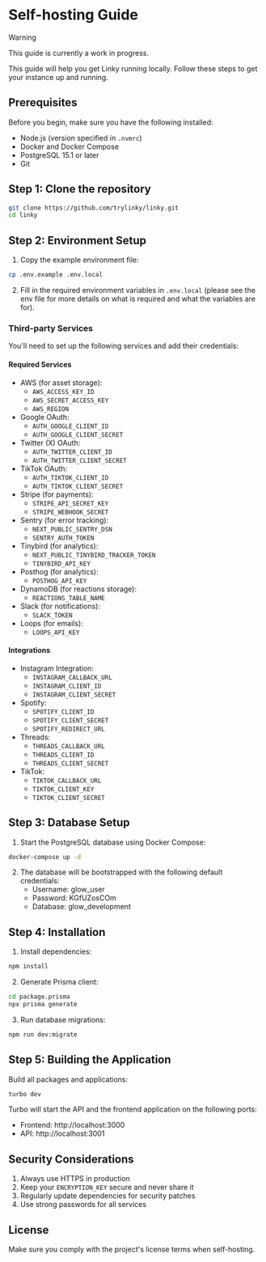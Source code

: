 # Self-hosting Guide

> [!WARNING]
> This guide is currently a work in progress.

This guide will help you get Linky running locally. Follow these steps to get your instance up and running.

## Prerequisites

Before you begin, make sure you have the following installed:

- Node.js (version specified in `.nvmrc`)
- Docker and Docker Compose
- PostgreSQL 15.1 or later
- Git

## Step 1: Clone the repository

```bash
git clone https://github.com/trylinky/linky.git
cd linky
```

## Step 2: Environment Setup

1. Copy the example environment file:

```bash
cp .env.example .env.local
```

2. Fill in the required environment variables in `.env.local` (please see the env file for more details on what is required and what the variables are for).

### Third-party Services

You'll need to set up the following services and add their credentials:

#### Required Services

- AWS (for asset storage):
  - `AWS_ACCESS_KEY_ID`
  - `AWS_SECRET_ACCESS_KEY`
  - `AWS_REGION`
- Google OAuth:
  - `AUTH_GOOGLE_CLIENT_ID`
  - `AUTH_GOOGLE_CLIENT_SECRET`
- Twitter (X) OAuth:
  - `AUTH_TWITTER_CLIENT_ID`
  - `AUTH_TWITTER_CLIENT_SECRET`
- TikTok OAuth:
  - `AUTH_TIKTOK_CLIENT_ID`
  - `AUTH_TIKTOK_CLIENT_SECRET`
- Stripe (for payments):
  - `STRIPE_API_SECRET_KEY`
  - `STRIPE_WEBHOOK_SECRET`
- Sentry (for error tracking):
  - `NEXT_PUBLIC_SENTRY_DSN`
  - `SENTRY_AUTH_TOKEN`
- Tinybird (for analytics):
  - `NEXT_PUBLIC_TINYBIRD_TRACKER_TOKEN`
  - `TINYBIRD_API_KEY`
- Posthog (for analytics):
  - `POSTHOG_API_KEY`
- DynamoDB (for reactions storage):
  - `REACTIONS_TABLE_NAME`
- Slack (for notifications):
  - `SLACK_TOKEN`
- Loops (for emails):
  - `LOOPS_API_KEY`

#### Integrations

- Instagram Integration:
  - `INSTAGRAM_CALLBACK_URL`
  - `INSTAGRAM_CLIENT_ID`
  - `INSTAGRAM_CLIENT_SECRET`
- Spotify:
  - `SPOTIFY_CLIENT_ID`
  - `SPOTIFY_CLIENT_SECRET`
  - `SPOTIFY_REDIRECT_URL`
- Threads:
  - `THREADS_CALLBACK_URL`
  - `THREADS_CLIENT_ID`
  - `THREADS_CLIENT_SECRET`
- TikTok:
  - `TIKTOK_CALLBACK_URL`
  - `TIKTOK_CLIENT_KEY`
  - `TIKTOK_CLIENT_SECRET`

## Step 3: Database Setup

1. Start the PostgreSQL database using Docker Compose:

```bash
docker-compose up -d
```

2. The database will be bootstrapped with the following default credentials:
   - Username: glow_user
   - Password: KGfUZosCOm
   - Database: glow_development

## Step 4: Installation

1. Install dependencies:

```bash
npm install
```

2. Generate Prisma client:

```bash
cd package.prisma
npx prisma generate
```

3. Run database migrations:

```bash
npm run dev:migrate
```

## Step 5: Building the Application

Build all packages and applications:

```bash
turbo dev
```

Turbo will start the API and the frontend application on the following ports:

- Frontend: http://localhost:3000
- API: http://localhost:3001

## Security Considerations

1. Always use HTTPS in production
2. Keep your `ENCRYPTION_KEY` secure and never share it
3. Regularly update dependencies for security patches
4. Use strong passwords for all services

## License

Make sure you comply with the project's license terms when self-hosting.
